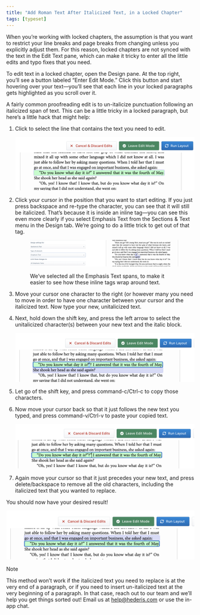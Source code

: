 ```yaml
---
title: "Add Roman Text After Italicized Text, in a Locked Chapter"
tags: [typeset]
---
```

 
<html><body><section data-type="chapter" class="hsecchapter" data-hederis-type="hsecchapter" id="unitalicize-text" data-pi-attrs="id: unitalicize-text; data-tags: typeset;" role="doc-chapter" data-tags="typeset" data-author-name=" " data-book-title=" " title="Add Roman Text After Italicized Text, in a Locked Chapter"><p class="hblkp" data-hederis-type="hblkp" id="prXS3yMtR">When you&#8217;re working with locked chapters, the assumption is that you want to restrict your line breaks and page breaks from changing unless you explicitly adjust them. For this reason, locked chapters are not synced with the text in the Edit Text pane, which can make it tricky to enter all the little edits and typo fixes that you need.</p><p class="hblkp" data-hederis-type="hblkp" id="p6XO0PQiW">To edit text in a locked chapter, open the Design pane. At the top right, you&#8217;ll see a button labeled &#8220;Enter Edit Mode.&#8221; Click this button and start hovering over your text&#8212;you&#8217;ll see that each line in your locked paragraphs gets highlighted as you scroll over it.</p><p class="hblkp" data-hederis-type="hblkp" id="p4FQsiCW4">A fairly common proofreading edit is to un-italicize punctuation following an italicized span of text. This can be a little tricky in a locked paragraph, but here&#8217;s a little hack that might help:</p><ol class="hwprnumlist" data-hederis-type="hwprnumlist" id="pxxw7YMm4"><li class="hblkoli" data-hederis-type="hblkoli" id="liImLG7rFd"><p class="hblkoli" data-hederis-type="hblklip" id="pC9aoPGd8">Click to select the line that contains the text you need to edit.</p><img data-hederis-type="hblkimg" class="hblkimg" id="peUwnYCYS" src="/images/edit_ital_1.png" data-img-src="/images/edit_ital_1.png"/></li><li class="hblkoli" data-hederis-type="hblkoli" id="lir6Z9hPAn"><p class="hblkoli" data-hederis-type="hblklip" id="pBING0EVI">Click your cursor in the position that you want to start editing. If you just press backspace and re-type the character, you can see that it will still be italicized. That&#8217;s because it is inside an inline tag&#8212;you can see this even more clearly if you select Emphasis Text from the Sections &amp; Text menu in the Design tab. We&#8217;re going to do a little trick to get out of that tag.</p><figure class="hwprfig" data-hederis-type="hwprfig" id="p4Le2h2Rf"><img data-hederis-type="hblkimg" class="hblkimg" id="p7HmuYQhh" src="/images/edit_ital_all_emphasis.png" data-img-src="/images/edit_ital_all_emphasis.png"/><p class="hblkcaption" data-hederis-type="hblkcaption" id="pPJ6tcgp6">We&#8217;ve selected all the Emphasis Text spans, to make it easier to see how these inline tags wrap around text.</p></figure></li><li class="hblkoli" data-hederis-type="hblkoli" id="limq6FkoE0"><p class="hblkoli" data-hederis-type="hblklip" id="prYBkNL3u">Move your cursor one character to the right (or however many you need to move in order to have one character between your cursor and the italicized text. Now type your new, unitalicized text.</p></li><li class="hblkoli" data-hederis-type="hblkoli" id="liqlwC0gr1"><p class="hblkoli" data-hederis-type="hblklip" id="poFfF6wdX">Next, hold down the shift key, and press the left arrow to select the unitalicized character(s) between your new text and the italic block. </p><img data-hederis-type="hblkimg" class="hblkimg" id="p33owoo0s" src="/images/edit_ital_2.png" data-img-src="/images/edit_ital_2.png"/></li><li class="hblkoli" data-hederis-type="hblkoli" id="liV9AVPvS7"><p class="hblkoli" data-hederis-type="hblklip" id="pQVAwNgsa">Let go of the shift key, and press command-c/Ctrl-c to copy those characters.</p></li><li class="hblkoli" data-hederis-type="hblkoli" id="li2PjTVemK"><p class="hblkoli" data-hederis-type="hblklip" id="p7gVwbXRY">Now move your cursor back so that it just follows the new text you typed, and press command-v/Ctrl-v to paste your copied text.</p><img data-hederis-type="hblkimg" class="hblkimg" id="pLTfOY8CJ" src="/images/edit_ital_3.png" data-img-src="/images/edit_ital_3.png"/></li><li class="hblkoli" data-hederis-type="hblkoli" id="limzvmHmD6"><p class="hblkoli" data-hederis-type="hblklip" id="pUflhE8lo">Again move your cursor so that it just precedes your new text, and press delete/backspace to remove all the old characters, including the italicized text that you wanted to replace.</p></li></ol><p class="hblkp" data-hederis-type="hblkp" id="p2CUJbsa6">You should now have your desired result!</p><img data-hederis-type="hblkimg" class="hblkimg" id="pUJkKNNso" src="/images/edit_ital_4.png" data-img-src="/images/edit_ital_4.png"/><aside class="hwprbox box" data-hederis-type="hwprbox" id="pxgh4sA1m" data-type="sidebar"><p class="hblktype" data-hederis-type="hblktype" id="pmpv2K7fm">Note</p><p class="hblkp" data-hederis-type="hblkp" id="pBCDi3sWp">This method won&#8217;t work if the italicized text you need to replace is at the very end of a paragraph, or if you need to insert un-italicized text at the very beginning of a paragraph. In that case, reach out to our team and we&#8217;ll help you get things sorted out! Email us at <a href="mailto:help@hederis.com" data-hederis-type="hspana" id="pxS9wTpbF"><span class="Hyperlink" data-hederis-type="hspnspan" id="pyJG9v7uI">help@hederis.com</span></a> or use the in-app chat.</p></aside></section></body></html>
